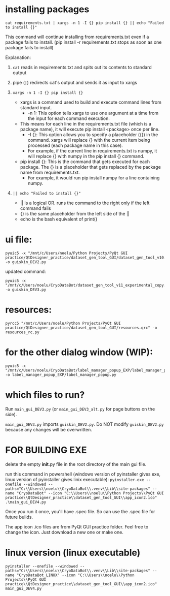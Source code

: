 # installing packages
```
cat requirements.txt | xargs -n 1 -I {} pip install {} || echo "Failed to install {}"
```
This command will continue installing from requirements.txt even if a package fails to install. (pip install -r requirements.txt stops as soon as one package fails to install)

Explanation:
1. ```cat``` reads in requirements.txt and spits out its contents to standard output

2. pipe (```|```) redirects cat's output and sends it as input to xargs

3. ```xargs -n 1 -I {} pip install {}```
    - xargs is a command used to build and execute command lines from standard input.
        - -n 1: This option tells xargs to use one argument at a time from the input for each command execution.
    - This means for each line in the requirements.txt file (which is a package name), it will execute pip install \<package\> once per line.
        - -I {}: This option allows you to specify a placeholder ({}) in the command. xargs will replace {} with the current item being processed (each package name in this case).
        -   For example, if the current line in requirements.txt is numpy, it will replace {} with numpy in the pip install {} command.
    - pip install {}: This is the command that gets executed for each package. The {} is a placeholder that gets replaced by the package name from requirements.txt.
        - For example, it would run pip install numpy for a line containing numpy.

4. ```|| echo "Failed to install {}"```
    - || is a logical OR. runs the command to the right only if the left command fails
    - {} is the same placeholder from the left side of the ||
    - echo is the bash equivalent of print()

# ui file:
```
pyuic5 -x "/mnt/c/Users/noelu/Python Projects/PyQt GUI practice/QtDesigner_practice/dataset_gen_tool_GUI/dataset_gen_tool_v10.ui" -o guiskin_DEV2.py
```
updated command:
```
pyuic5 -x "/mnt/c/Users/noelu/CryoDataBot/dataset_gen_tool_v11_experimental_copy.ui" -o guiskin_DEV3.py
```

# resources:
```
pyrcc5 "/mnt/c/Users/noelu/Python Projects/PyQt GUI practice/QtDesigner_practice/dataset_gen_tool_GUI/resources.qrc" -o resources_rc.py
```


# for the other dialog window (WIP):
```
pyuic5 -x "/mnt/c/Users/noelu/CryoDataBot/label_manager_popup_EXP/label_manager_popup.ui" -o label_manager_popup_EXP/label_manager_popup.py
```

# which files to run?
Run ```main_gui_DEV3.py``` (or ```main_gui_DEV3_alt.py``` for page buttons on the side). 

```main_gui_DEV3.py``` imports ```guiskin_DEV2.py```. Do NOT modify ```guiskin_DEV2.py``` because any changes will be overwritten.





# FOR BUILDING EXE
delete the empty __init__.py file in the root directory of the main gui file.

run this command in powershell (windows version of pyinstaller gives exe, linux version of pyinstaller gives linix executable): ```pyinstaller.exe --onefile --windowed --paths="C:\\Users\\noelu\\CryoDataBot\\.venv\\Lib\\site-packages" --name "CryoDataBot" --icon "C:\\Users\\noelu\\Python Projects\\PyQt GUI practice\\QtDesigner_practice\\dataset_gen_tool_GUI\\app_icon2.ico" .\main_gui_DEV4.py```

Once you run it once, you'll have .spec file. So can use the .spec file for future builds.

The app icon .ico files are from PyQt GUI practice folder. Feel free to change the icon. Just download a new one or make one.

# linux version (linux executable)
```pyinstaller --onefile --windowed --paths="C:\\Users\\noelu\\CryoDataBot\\.venv\\Lib\\site-packages" --name "CryoDataBot_LINUX" --icon "C:\\Users\\noelu\\Python Projects\\PyQt GUI practice\\QtDesigner_practice\\dataset_gen_tool_GUI\\app_icon2.ico" main_gui_DEV4.py```